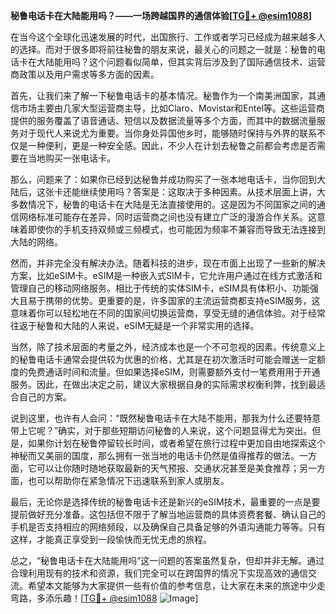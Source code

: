**秘鲁电话卡在大陆能用吗？——一场跨越国界的通信体验[[TG💪+ @esim1088](https://t.me/s/esim1088)]**

在当今这个全球化迅速发展的时代，出国旅行、工作或者学习已经成为越来越多人的选择。而对于很多即将前往秘鲁的朋友来说，最关心的问题之一就是：秘鲁的电话卡在大陆能用吗？这个问题看似简单，但其实背后涉及到了国际通信技术、运营商政策以及用户需求等多方面的因素。

首先，让我们来了解一下秘鲁电话卡的基本情况。秘鲁作为一个南美洲国家，其通信市场主要由几家大型运营商主导，比如Claro、Movistar和Entel等。这些运营商提供的服务覆盖了语音通话、短信以及数据流量等多个方面，而其中的数据流量服务对于现代人来说尤为重要。当你身处异国他乡时，能够随时保持与外界的联系不仅是一种便利，更是一种安全感。因此，不少人在计划去秘鲁之前都会考虑是否需要在当地购买一张电话卡。

那么，问题来了：如果你已经到达秘鲁并成功购买了一张本地电话卡，当你回到大陆后，这张卡还能继续使用吗？答案是：这取决于多种因素。从技术层面上讲，大多数情况下，秘鲁的电话卡在大陆是无法直接使用的。这是因为不同国家之间的通信网络标准可能存在差异，同时运营商之间也没有建立广泛的漫游合作关系。这意味着即使你的手机支持双频或三频模式，也可能因为频率不兼容而导致无法连接到大陆的网络。

然而，并非完全没有解决办法。随着科技的进步，现在市面上出现了一些新的解决方案，比如eSIM卡。eSIM是一种嵌入式SIM卡，它允许用户通过在线方式激活和管理自己的移动网络服务。相比于传统的实体SIM卡，eSIM具有体积小、功能强大且易于携带的优势。更重要的是，许多国家的主流运营商都支持eSIM服务，这意味着你可以轻松地在不同的国家间切换运营商，享受无缝的通信体验。对于经常往返于秘鲁和大陆的人来说，eSIM无疑是一个非常实用的选择。

当然，除了技术层面的考量之外，经济成本也是一个不可忽视的因素。传统意义上的秘鲁电话卡通常会提供较为优惠的价格，尤其是在初次激活时可能会赠送一定额度的免费通话时间和流量。但如果选择eSIM，则需要额外支付一笔费用用于开通服务。因此，在做出决定之前，建议大家根据自身的实际需求权衡利弊，找到最适合自己的方案。

说到这里，也许有人会问：“既然秘鲁电话卡在大陆不能用，那我为什么还要特意带上它呢？”确实，对于那些短期访问秘鲁的人来说，这个问题显得尤为突出。但是，如果你计划在秘鲁停留较长时间，或者希望在旅行过程中更加自由地探索这个神秘而又美丽的国度，那么拥有一张当地的电话卡仍然是值得推荐的做法。一方面，它可以让你随时随地获取最新的天气预报、交通状况甚至是美食推荐；另一方面，也可以帮助你在紧急情况下迅速联系到家人或朋友。

最后，无论你是选择传统的秘鲁电话卡还是新兴的eSIM技术，最重要的一点是要提前做好充分准备。这包括但不限于了解当地运营商的具体资费套餐、确认自己的手机是否支持相应的网络频段，以及确保自己具备足够的外语沟通能力等等。只有这样，才能真正享受到一段愉快而无忧无虑的旅程。

总之，“秘鲁电话卡在大陆能用吗”这一问题的答案虽然复杂，但却并非无解。通过合理利用现有的技术和资源，我们完全可以在跨国界的情况下实现高效的通信交流。希望本文能够为大家提供一些有价值的参考信息，让大家在未来的旅途中少走弯路，多添乐趣！[[TG💪+ @esim1088](https://t.me/s/esim1088) ![Image](https://i.postimg.cc/4NQfJmqS/Snipaste-2025-05-13-00-14-12.png)]